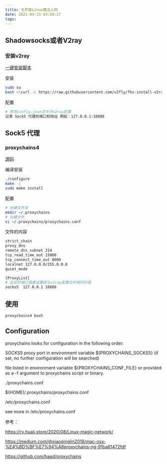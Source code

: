 ```yaml
---
title: 无界面Linux魔法上网
date: 2021-04-23 03:59:27
tags:
---
```

## Shadowsocks或者V2ray

### 安装v2ray

[一键安装脚本](https://github.com/v2fly/fhs-install-v2ray/blob/master/README.zh-Hans-CN.md)

安装

```bash
sudo su
bash <(curl -L https://raw.githubusercontent.com/v2fly/fhs-install-v2ray/master/install-release.sh)
```

配置

```bash
# 修改config.json文件为v2ray配置
记录 Sock5 代理的端口和地址 例如：127.0.0.1:10808
```

## Sock5 代理

### proxychains4

[源码](https://github.com/rofl0r/proxychains-ng)

编译安装

```bash
./configure
make -j
sudo make install
```

配置

```bash
# 创建文件夹
mkdir ~/.proxychains
# 创建文件
vi ~/.proxychains/proxychains.conf
```

文件的内容

```bash
strict_chain
proxy_dns
remote_dns_subnet 224
tcp_read_time_out 15000
tcp_connect_time_out 8000
localnet 127.0.0.0/255.0.0.0
quiet_mode

[ProxyList]
# 此处的端口值要设置成与v2ray配置文件相同的值
socks5  127.0.0.1 10808
```

## 使用

```bash
proxychains4 bash
```

## Configuration

proxychains looks for configuration in the following order:

SOCKS5 proxy port in environment variable ${PROXYCHAINS_SOCKS5} (if set, no further configuration will be searched)

file listed in environment variable ${PROXYCHAINS_CONF_FILE} or provided as a -f argument to proxychains script or binary.

./proxychains.conf

$(HOME)/.proxychains/proxychains.conf

/etc/proxychains.conf

see more in /etc/proxychains.conf

参考：

https://ry.huaji.store/2020/08/Linux-magic-network/

https://medium.com/@xiaoqinglin2018/mac-osx-%E4%BD%BF%E7%94%A8proxychains-ng-91ba61472fdf

https://github.com/haad/proxychains